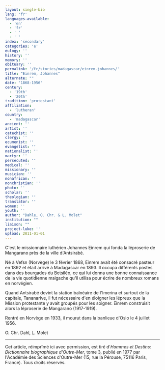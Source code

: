 ```yaml
---
layout: single-bio
lang: 'fr'
languages-available:
  - 'en'
  - 'fr'
  - ' '
  - ' '
index: 'secondary'
categories: 'e'
eulogy: ''
history: ''
memory: ''
obituary: ''
permalink: '/fr/stories/madagascar/einrem-johannes/'
title: "Einrem, Johannes"
alternate: ""
date: '1868-1956'
century:
  - '19th'
  - '20th'
tradition: 'protestant'
affiliation:
  - 'lutheran'
country:
  - 'madagascar'
ancient: ''
artist: ''
catechist: ''
clergy: ''
ecumenist: ''
evangelist: ''
nationalist: ''
martyr: ''
persecuted: ''
medical: ''
missionary: ''
musician: ''
nonafrican: ''
nonchristian: ''
photo: ''
scholar: ''
theologian: ''
translator: ''
women: ''
youth: ''
author: "Dahle, O. Chr. & L. Molet"
institution: ""
liaison: ""
project-luke: ''
upload: 2011-01-01
---
```




C'est le missionnaire luthérien Johannes Einrem qui fonda la léproserie de Mangarano près de la ville d'Antsirabé.

Né à Vefsn (Norvège) le 3 février 1868, Einrem avait été consacré pasteur en 1892 et était arrivé à Madagascar en 1893. Il occupa différents postes dans des bourgades du Betsiléo, ce qui lui donna une bonne connaissance de la vie quotidienne malgache qu'il utilisa pour écrire de nombreux romans en norvégien.

Quand Antsirabé devint la station balnéaire de l'Imerina et surtout de la capitale, Tananarive, il fut nécessaire d'en éloigner les lépreux que la Mission protestante y avait groupés pour les soigner. Einrem construisit alors la léproserie de Mangarano (1917-1919).

Rentré en Norvège en 1933, il mourut dans la banlieue d'Oslo le 4 juillet 1956.

O. Chr. Dahl, L. Molet

---

Cet article, réimprîmé ici avec permission, est tiré d'*Hommes et Destins: Dictionnaire biographique d'Outre-Mer*, tome 3, publié en 1977 par l'Académie des Sciences d'Outre-Mer (15, rue la Pérouse, 75116 Paris, France). Tous droits réservés.